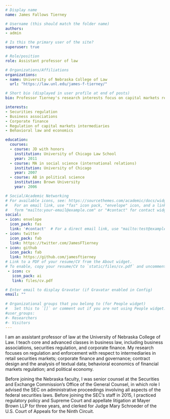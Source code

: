 ```yaml
---
# Display name
name: James Fallows Tierney

# Username (this should match the folder name)
authors:
- admin

# Is this the primary user of the site?
superuser: true

# Role/position
role: Assistant professor of law

# Organizations/Affiliations
organizations:
- name: University of Nebraska College of Law
  url: "https://law.unl.edu/james-f-tierney/"

# Short bio (displayed in user profile at end of posts)
bio: Professor Tierney's research interests focus on capital markets regulation, corporate finance and governance, political economy, and law as data.

interests:
- Securities regulation
- Business associations
- Corporate finance
- Regulation of capital markets intermediaries
- Behavioral law and economics

education:
  courses:
  - course: JD with honors
    institution: University of Chicago Law School
    year: 2011
  - course: MA in social science (international relations)
    institution: University of Chicago
    year: 2007
  - course: AB in political science
    institution: Brown University
    year: 2006

# Social/Academic Networking
# For available icons, see: https://sourcethemes.com/academic/docs/widgets/#icons
#   For an email link, use "fas" icon pack, "envelope" icon, and a link in the
#   form "mailto:your-email@example.com" or "#contact" for contact widget.
social:
- icon: envelope
  icon_pack: fas
  link: '#contact'  # For a direct email link, use "mailto:test@example.org".
- icon: twitter
  icon_pack: fab
  link: https://twitter.com/JamesFTierney
- icon: github
  icon_pack: fab
  link: https://github.com/jamesftierney
# Link to a PDF of your resume/CV from the About widget.
# To enable, copy your resume/CV to `static/files/cv.pdf` and uncomment the lines below.  
 - icon: cv
   icon_pack: ai
   link: files/cv.pdf

# Enter email to display Gravatar (if Gravatar enabled in Config)
email: ""
  
# Organizational groups that you belong to (for People widget)
#   Set this to `[]` or comment out if you are not using People widget.  
#user_groups:
#- Researchers
#- Visitors
---
```


I am an assistant professor of law at the University of Nebraska College of Law. I teach core and advanced classes in business law, including business associations, securities regulation, and corporate finance. My research focuses on regulation and enforcement with respect to intermediaries in retail securities markets; corporate finance and governance; contract design and the analysis of textual data; behavioral economics of financial markets regulation; and political economy. 

Before joining the Nebraska faculty, I was senior counsel at the Securities and Exchange Commission’s Office of the General Counsel, in which role I advised the SEC on administrative proceedings involving all aspects of the federal securities laws. Before joining the SEC’s staff in 2015, I practiced regulatory policy and Supreme Court and appellate litigation at Mayer Brown LLP for three years, and clerked for Judge Mary Schroeder of the U.S. Court of Appeals for the Ninth Circuit. 
